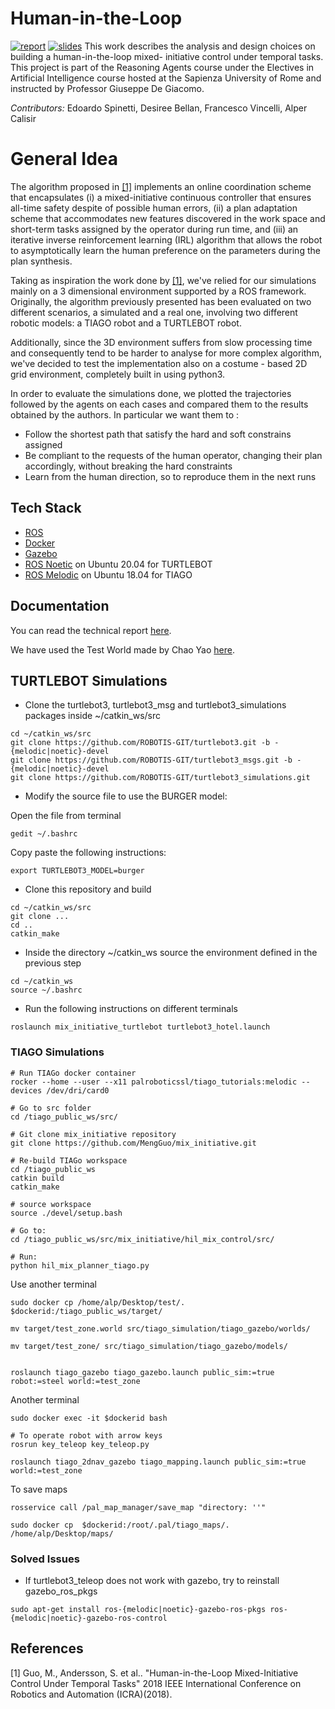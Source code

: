 # Human-in-the-Loop
[![report](https://img.shields.io/badge/Report-pdf-lightgrey)]() [![slides](https://img.shields.io/badge/Slides-ppt-blue)]() 
This work describes the analysis and design choices on building a human-in-the-loop mixed-
initiative control under temporal tasks. This project is part of the Reasoning Agents course
under the Electives in Artificial Intelligence course hosted at the Sapienza University of Rome and instructed by Professor Giuseppe De Giacomo.



*Contributors:* Edoardo Spinetti, Desiree Bellan, Francesco Vincelli, Alper Calisir



# General Idea
The algorithm proposed in [[1]](#1) implements an online coordination scheme that encapsulates (i) a mixed-initiative continuous controller that ensures all-time safety despite of possible human errors, (ii) a plan adaptation scheme that accommodates new features discovered in the work space and short-term tasks assigned by the operator during run time, and (iii) an iterative inverse reinforcement learning (IRL) algorithm that allows the robot to asymptotically learn the human preference on the parameters during the plan synthesis. 


Taking as inspiration the work done by [[1]](#1), we've relied for our simulations mainly on a 3 dimensional environment supported by a ROS framework. Originally, the algorithm previously presented has been evaluated on two different scenarios, a simulated and a real one, involving two different robotic models: a TIAGO robot and a TURTLEBOT robot. 

Additionally, since the 3D environment suffers from slow processing time and consequently tend to be harder to analyse for more complex algorithm, we've decided to test the implementation also on a costume - based 2D grid environment, completely built in using python3.

In order to evaluate the simulations done, we plotted the trajectories followed by the agents on each cases and compared them to the results obtained by the authors. In particular we want them to :
- Follow the shortest path that satisfy the hard and soft constrains assigned
- Be compliant to the requests of the human operator, changing their plan accordingly, without breaking the hard constraints
- Learn from the human direction, so to reproduce them in the next runs

## Tech Stack
- [ROS]
- [Docker]
- [Gazebo]
- [ROS Noetic] on Ubuntu 20.04 for TURTLEBOT
- [ROS Melodic] on Ubuntu 18.04 for TIAGO

## Documentation
You can read the technical report [here](https://github.com/calisir/ImportantPeople/blob/master/Report.pdf).

We have used the Test World made by Chao Yao [here](https://github.com/chaolmu/gazebo_models_worlds_collection).

## TURTLEBOT Simulations

* Clone the turtlebot3, turtlebot3_msg and turtlebot3_simulations packages inside ~/catkin_ws/src
```
cd ~/catkin_ws/src
git clone https://github.com/ROBOTIS-GIT/turtlebot3.git -b -{melodic|noetic}-devel
git clone https://github.com/ROBOTIS-GIT/turtlebot3_msgs.git -b -{melodic|noetic}-devel
git clone https://github.com/ROBOTIS-GIT/turtlebot3_simulations.git
```
* Modify the source file to use the BURGER model:

Open the file from terminal
```
gedit ~/.bashrc
```
Copy paste the following instructions:
```
export TURTLEBOT3_MODEL=burger
```
* Clone this repository and build 
```
cd ~/catkin_ws/src
git clone ...
cd ..
catkin_make
```
* Inside the directory ~/catkin_ws source the environment defined in the previous step
```
cd ~/catkin_ws
source ~/.bashrc
```
* Run the following instructions on different terminals
```
roslaunch mix_initiative_turtlebot turtlebot3_hotel.launch
```
### TIAGO Simulations
```
# Run TIAGo docker container
rocker --home --user --x11 palroboticssl/tiago_tutorials:melodic --devices /dev/dri/card0

# Go to src folder
cd /tiago_public_ws/src/

# Git clone mix_initiative repository 
git clone https://github.com/MengGuo/mix_initiative.git

# Re-build TIAGo workspace
cd /tiago_public_ws
catkin build
catkin_make

# source workspace
source ./devel/setup.bash

# Go to:
cd /tiago_public_ws/src/mix_initiative/hil_mix_control/src/

# Run:
python hil_mix_planner_tiago.py
```

Use another terminal
```
sudo docker cp /home/alp/Desktop/test/. $dockerid:/tiago_public_ws/target/

mv target/test_zone.world src/tiago_simulation/tiago_gazebo/worlds/

mv target/test_zone/ src/tiago_simulation/tiago_gazebo/models/


roslaunch tiago_gazebo tiago_gazebo.launch public_sim:=true robot:=steel world:=test_zone
```

Another terminal
```
sudo docker exec -it $dockerid bash

# To operate robot with arrow keys
rosrun key_teleop key_teleop.py

roslaunch tiago_2dnav_gazebo tiago_mapping.launch public_sim:=true world:=test_zone
```


To save maps
```
rosservice call /pal_map_manager/save_map "directory: ''"

sudo docker cp  $dockerid:/root/.pal/tiago_maps/. /home/alp/Desktop/maps/
```

### Solved Issues
* If turtlebot3_teleop does not work with gazebo, try to reinstall gazebo_ros_pkgs
```
sudo apt-get install ros-{melodic|noetic}-gazebo-ros-pkgs ros-{melodic|noetic}-gazebo-ros-control
```

## References
<a id="1">[1]</a> 
Guo, M., Andersson, S. et al..
"Human-in-the-Loop Mixed-Initiative Control Under Temporal Tasks"
2018 IEEE International Conference on Robotics and Automation (ICRA)(2018).



   [ROS]: <http://wiki.ros.org>
   [Docker]: <https://www.docker.com>
   [Gazebo]: <http://gazebosim.org>
   [ROS Noetic]: <http://wiki.ros.org/noetic>
   [ROS Melodic]: <http://wiki.ros.org/melodic>
